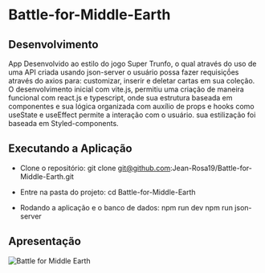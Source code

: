 # Battle-for-Middle-Earth

## Desenvolvimento

App Desenvolvido ao estilo do jogo Super Trunfo, o qual através do uso de uma API criada usando json-server o usuário possa fazer requisiçṍes através do axios para:
customizar, inserir e deletar cartas em sua coleção.
O desenvolvimento inicial com vite.js, permitiu uma criação de maneira funcional com react.js e typescript, onde sua estrutura baseada em componentes e sua lógica 
organizada com auxílio de props e hooks como useState e useEffect permite a interação com o usuário.
sua estilização foi baseada em Styled-components.

## Executando a Aplicação

*  Clone o repositório:
   git clone git@github.com:Jean-Rosa19/Battle-for-Middle-Earth.git
  
*  Entre na pasta do projeto:
   cd Battle-for-Middle-Earth
   
* Rodando a aplicação e o banco de dados:
  npm run dev
  npm run json-server

## Apresentação 
![Battle for Middle Earth](https://media.giphy.com/media/ONfALzZE7XKmqnUqdO/giphy.gif)
